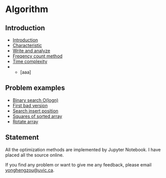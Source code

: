 # Algorithm
## Introduction
- [Introduction](https://github.com/YonghengZou/Algorithm/blob/main/01introduction/01_introduction.ipynb)
- [Characteristic](https://github.com/YonghengZou/Algorithm/blob/main/01introduction/02_characteristics.ipynb)
- [Write and analyze](https://github.com/YonghengZou/Algorithm/blob/main/01introduction/03_writeAnalysis.ipynb)
- [Freqency count method](https://github.com/YonghengZou/Algorithm/blob/main/01introduction/04_freqency.ipynb)
- [Time complexity](https://github.com/YonghengZou/Algorithm/blob/main/01introduction/051_timeComplexity.ipynb)
- - [aaa]

## Problem examples
- [Binary search O(logn)](https://github.com/YonghengZou/Algorithm/blob/main/examples/001_binarySearch.ipynb)
- [First bad version](https://github.com/YonghengZou/Algorithm/blob/main/examples/002_firstBad.ipynb)
- [Search insert position](https://github.com/YonghengZou/Algorithm/blob/main/examples/003_searchInsertPosition.ipynb)
- [Squares of sorted array](https://github.com/YonghengZou/Algorithm/blob/main/examples/004_squaredSorted.ipynb)
- [Rotate array](https://github.com/YonghengZou/Algorithm/blob/main/examples/005_rotateArray.ipynb)

## Statement
All the optimization methods are implemented by Jupyter Notebook.
I have placed all the source online. 

If you find any problem or want to give me any feedback, please email yonghengzou@uvic.ca.
